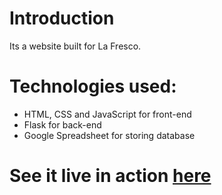 # Introduction
Its a website built for La Fresco.

# Technologies used:
- HTML, CSS and JavaScript for front-end
- Flask for back-end
- Google Spreadsheet for storing database

# See it live in action <a href="http://la-fresco.herokuapp.com/">here</a>
